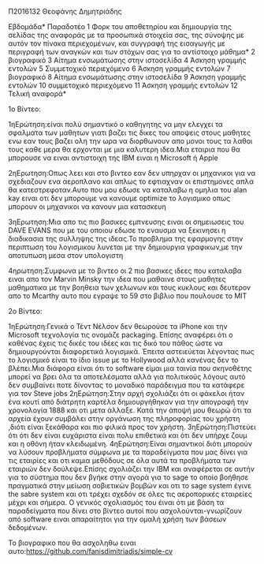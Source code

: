 Π2016132
Θεοφάνης Δημητριάδης 

Εβδομάδα*	Παραδοτέο
1	Φορκ του αποθετηρίου και δημιουργία της σελίδας της αναφοράς με τα προσωπικά στοιχεία σας, της σύνοψης με αυτόν τον πίνακα περιεχομένων, και συγγραφή της εισαγωγής με περιγραφή των αναγκών και των στόχων σας για το αντίστοιχο μάθημα*
2	βιογραφικό
3	Αίτημα ενσωμάτωσης στην ιστοσελίδα
4	Άσκηση γραμμής εντολών
5	Συμμετοχικό περιεχόμενο
6	Άσκηση γραμμής εντολών
7	βιογραφικό
8	Αίτημα ενσωμάτωσης στην ιστοσελίδα
9	Άσκηση γραμμής εντολών
10	συμμετοχικό περιεχόμενο
11	Άσκηση γραμμής εντολών
12	Τελική αναφορά*

1ο Βίντεο:

1ηΕρώτηση:είναι πολύ σημαντικό ο καθηγητης να μην ελεγχει τα σφαλματα των μαθητων γιατι βαζει τις δικες του αποψεις στους μαθητες ενω εαν τους βαζει ολη την ωρα να διορθωνουν απο μονοι τους τα λαθοι τους καθε μερα θα ερχονται με μια καλυτερη ιδεα.Μια εταιρια   που θα  μπορουσε να ειναι αντιστοιχη της ΙΒΜ ειναι η Microsoft ή Apple 

2ηΕρωτηση:Οπως λεει και στο βιντεο εαν δεν υπηρχαν οι μηχανικοι για να σχεδιαζουν ενα αεροπλανο και απλως το εφτιαχναν οι επιστημονες απλα θα κατεστρεφοταν.Αυτο που μου εδωσε να καταλαβω η ομηλια του alan kay ειναι οτι δεν μπορουμε να κανουμε optimize το λογισμικο οπως μπορουν οι μηχανικοι να κανουν μια κατασκευη

3ηΕρωτηση:Μια απο τις πιο βασικες εμπνευσης ειναι οι σημειωσεις του DAVE EVANS που με του οποιου εδωσε το εναυσμα να ξεκινησει η διαδικασια της συλληψης της ιδεας.Το προβλημα της εφαρμογης στην περιπτωση του λογισμικου λυνεται με την δημιουργια γραφικων,με την αποτυπωση μεσα στον υπολογιστη 

4ηρωτηση:Συμφωνα με το βιντεο οι 2 πιο βασικες ιδεες που καταλαβα ειναι απο τον Marvin Minsky την ιδεα που μαθαινε στους μαθητες μαθηματικα με την βοηθεια των χελωνων και τους κυκλους και δευτερον  απο το Mcarthy αυτο που εγραψε το 59 στο βιβλιο που πουλουσε το MIT

2ο Βίντεο:

1ηΕρώτηση:Γενικά ο Τέντ Νέλσον δεν θεωρούσε τα iPhone και την Microsoft τεχνολογία τις ονομάζε packaging. Επίσης αναφέρει ότι ο καθένας έχεις τις δικές του ιδέες και τις δικό του πάθος ώστε να δημιουργούνται διαφορετικά λογισμικά. Έπειτα αστειεύεται λέγοντας πως το λογισμικό είναι το ίδιο issue με το Hollywood  αλλά κανένας δεν το βλέπει.Μια διάφορα είναι ότι το software είμαι μια ταινία που σκηνοθέτης μπορεί να βρει όλα τα αποτελέσματα αλλά για πολιτικούς λόγους αυτό δεν συμβαίνει ποτε δίνοντας το μοναδικό παράδειγμα που τα κατάφερε για τον Steve jobs 
2ηΕρώτηση:Στην αρχή σχολιάζει ότι οι φάκελοι ήταν ένα κουτί από διάτρητη καρτέλα δημιουργήθηκαν για την απογραφή την χρονολογία 1888 και οτι μετα άλλαξε. Κατά την άποψή μου θεωρώ ότι τα αρχεία έχουν συμβάλει στην οργάνωση της πληροφορίας του χρήστη ,διότι είναι ξεκάθαρα και πιο φιλικά προς τον χρήστη.
3ηΕρώτηση:Πιστεύει ότι ότι δεν είναι ευχάριστα είναι πολυ επιθετικά και ότι δεν υπήρχε ζουμ και η οθόνη ήταν κλειδωμένη.
4ηΕρώτηση:Είναι σημαντικοί διότι μπορούν να λύσουν προβλήματα σύμφωνα με τα παραδείγματα που μας δίνει για τις εταιρίες και οτι καμια μεθόδους σε όλα αυτά τα προβλήματα των εταιριών δεν δούλεψε.Επίσης σχολιάζει την IBM  και αναφέρεται σε αυτήν για το σύστημα που δεν βγήκε στην αγορά για το  sage το οποίο βοήθησε πραγματικά στην μείωση σοβιετικών βομβών και οτι το sage system έγινε the sabre system και οτι τρέχει σχεδόν σε όλες τις αεροπορικές εταιρείες μέχρι και σήμερα. Ο γενικός σχολιασμός του έιναι ότι με βάση τα παραδείγματα που δίνει στο βίντεο αυτοί που ασχολούνται-γνωρίζουν από software ειναι απαραίτητοι για την ομαλή χρήση των βάσεων δεδομένων.


Το βιογραφικο που θα ασχοληθω ειναι αυτο:https://github.com/fanisdimitriadis/simple-cv
